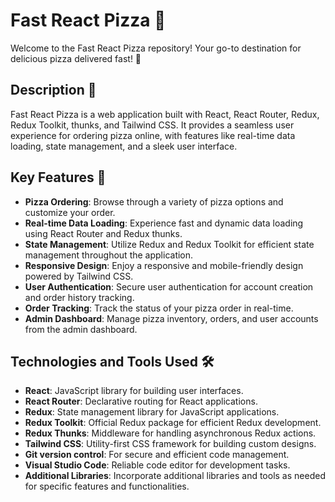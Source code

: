 # Fast React Pizza 🍕

Welcome to the Fast React Pizza repository! Your go-to destination for delicious pizza delivered fast! 🚀

## Description 📝

Fast React Pizza is a web application built with React, React Router, Redux, Redux Toolkit, thunks, and Tailwind CSS. It provides a seamless user experience for ordering pizza online, with features like real-time data loading, state management, and a sleek user interface.

## Key Features 🌟

- **Pizza Ordering**: Browse through a variety of pizza options and customize your order.
- **Real-time Data Loading**: Experience fast and dynamic data loading using React Router and Redux thunks.
- **State Management**: Utilize Redux and Redux Toolkit for efficient state management throughout the application.
- **Responsive Design**: Enjoy a responsive and mobile-friendly design powered by Tailwind CSS.
- **User Authentication**: Secure user authentication for account creation and order history tracking.
- **Order Tracking**: Track the status of your pizza order in real-time.
- **Admin Dashboard**: Manage pizza inventory, orders, and user accounts from the admin dashboard.

## Technologies and Tools Used 🛠️

- **React**: JavaScript library for building user interfaces.
- **React Router**: Declarative routing for React applications.
- **Redux**: State management library for JavaScript applications.
- **Redux Toolkit**: Official Redux package for efficient Redux development.
- **Redux Thunks**: Middleware for handling asynchronous Redux actions.
- **Tailwind CSS**: Utility-first CSS framework for building custom designs.
- **Git version control**: For secure and efficient code management.
- **Visual Studio Code**: Reliable code editor for development tasks.
- **Additional Libraries**: Incorporate additional libraries and tools as needed for specific features and functionalities.


